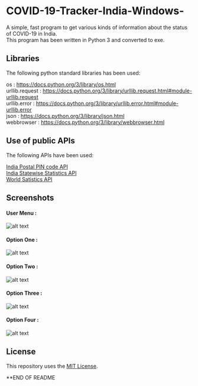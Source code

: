 # COVID-19-Tracker-India-Windows-

A simple, fast program to get various kinds of information about the status of COVID-19 in India.<br />
This program has been written in Python 3 and converted to exe.


## Libraries

The following python standard libraries has been used:

os              : <https://docs.python.org/3/library/os.html><br />
urllib.request  : <https://docs.python.org/3/library/urllib.request.html#module-urllib.request><br />
urllib.error    : <https://docs.python.org/3/library/urllib.error.html#module-urllib.error><br />
json            : <https://docs.python.org/3/library/json.html><br />
webbrowser      : <https://docs.python.org/3/library/webbrowser.html><br />


## Use of public APIs

The following APIs have been used:

[India Postal PIN code API](http://www.postalpincode.in/Api-Details "India Post Postal PIN code API Details")<br />
[India Statewise Statistics API](https://api.rootnet.in/covid19-in/unofficial/covid19india.org/statewise "India Unofficial Statewise COVID-19 Statistics")<br />
[World Satistics API](https://covidapi.info/api/v1/global "World COVID-19 Statistics")<br />


## Screenshots

#### User Menu :
![alt text](https://github.com/deeptadeeproy/COVID-19-Tracker-India-Windows-/blob/master/Screenshots/menu.PNG)

#### Option One :
![alt text](https://github.com/deeptadeeproy/COVID-19-Tracker-India-Windows-/blob/master/Screenshots/option1.PNG)

#### Option Two :
![alt text](https://github.com/deeptadeeproy/COVID-19-Tracker-India-Windows-/blob/master/Screenshots/option2.PNG)

#### Option Three :
![alt text](https://github.com/deeptadeeproy/COVID-19-Tracker-India-Windows-/blob/master/Screenshots/option3.PNG)

#### Option Four :
![alt text](https://github.com/deeptadeeproy/COVID-19-Tracker-India-Windows-/blob/master/Screenshots/option4.PNG)


## License

This repository uses the [MIT License](/LICENSE).

**END OF README
